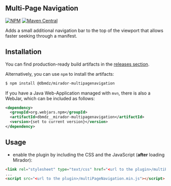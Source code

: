 ## Multi-Page Navigation

[![NPM](https://img.shields.io/npm/v/@dbmdz/mirador-multipagenavigation.svg)](https://www.npmjs.com/package/@dbmdz/mirador-multipagenavigation)
[![Maven Central](https://img.shields.io/maven-central/v/org.webjars.npm/dbmdz__mirador-multipagenavigation.svg)](http://search.maven.org/search?q=a:dbmdz__mirador-multipagenavigation)

Adds a small additional navigation bar to the top of the viewport that allows faster seeking through a manifest.

## Installation

You can find production-ready build artifacts in the [releases section](https://github.com/dbmdz/mirador-plugins/releases).

Alternatively, you can use `npm` to install the artifacts:

```sh
$ npm install @dbmdz/mirador-multipagenavigation
```

If you have a Java Web-Application managed with `mvn`, there is also a WebJar, which can be included as follows:

```xml
<dependency>
  <groupId>org.webjars.npm</groupId>
  <artifactId>dbmdz__mirador-multipagenavigation</artifactId>
  <version>{set to current version}</version>
</dependency>
```

## Usage

* enable the plugin by including the CSS and the JavaScript (**after** loading Mirador):

```html
<link rel="stylesheet" type="text/css" href="<url to the plugin>/multiPageNavigation.min.css" />
...
<script src="<url to the plugin>/multiPageNavigation.min.js"></script>
```
